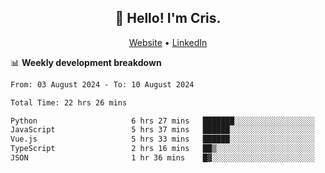 
<h2 align="center">👋 Hello! I'm Cris.</h2>
<p align="center">
  <a href="https://www.criscunas.dev">Website</a> •
  <a href="https://www.linkedin.com/in/cristophercunas/">LinkedIn</a> 
</p>


📊 **Weekly development breakdown**
<!--START_SECTION:waka-->

```txt
From: 03 August 2024 - To: 10 August 2024

Total Time: 22 hrs 26 mins

Python                     6 hrs 27 mins   ███████░░░░░░░░░░░░░░░░░░   28.06 %
JavaScript                 5 hrs 37 mins   ██████░░░░░░░░░░░░░░░░░░░   24.45 %
Vue.js                     5 hrs 33 mins   ██████░░░░░░░░░░░░░░░░░░░   24.15 %
TypeScript                 2 hrs 16 mins   ██▒░░░░░░░░░░░░░░░░░░░░░░   09.90 %
JSON                       1 hr 36 mins    █▓░░░░░░░░░░░░░░░░░░░░░░░   06.97 %
```

<!--END_SECTION:waka-->
